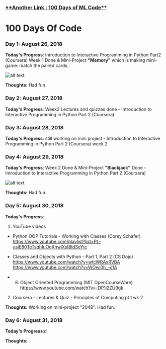 <h3><a href = "https://positive235.github.io/100-DAYS-OF-ML/">**Another Link : 100 Days of ML Code**</a></h3>

# 100 Days Of Code

### Day 1: August 26, 2018 

**Today's Progress**: Introduction to Interactive Programming in Python Part2 (Coursera) Week 1 Done & Mini-Project **"Memory"** which is making mini-game: match the paired cards.

![alt text](https://raw.githubusercontent.com/positive235/100-DAYS-OF-CODE/master/memory.png)

**Thoughts:** Had fun.

### Day 2: August 27, 2018  

**Today's Progress**: Week2 Lectures and quizzes done - Introduction to Interactive Programming in Python Part 2 (Coursera)

### Day 3: August 28, 2018

**Today's Progress**: still working on mini project  - Introduction to Interactive Programming in Python Part 2 (Coursera) week 2

### Day 4: August 29, 2018

**Today's Progress**: Week 2 Done & Mini-Project **"Blackjack"** Done - Introduction to Interactive Programming in Python Part 2 (Coursera)

![alt text](https://raw.githubusercontent.com/positive235/100-DAYS-OF-CODE/master/blackjack.png)

**Thoughts:** Had fun.

### Day 5: August 30, 2018

**Today's Progress**:
1. YouTube videos  
- Python OOP Tutorials - Working with Classes (Corey Schafer) 
  https://www.youtube.com/playlist?list=PL-osiE80TeTsqhIuOqKhwlXsIBIdSeYtc

- Classes and Objects with Python - Part 1, Part 2 (CS Dojo)
  https://www.youtube.com/watch?v=wfcWRAxRVBA
  https://www.youtube.com/watch?v=WOwi0h_-dfA

- 8. Object Oriented Programming (MIT OpenCourseWare)
  https://www.youtube.com/watch?v=-DP1i2ZU9gk

2. Coursera - Lectures & Quiz - Principles of Computing pt.1 wk 2 

**Thoughts:** Working on mini-project "2048". Had fun.

### Day 6: August 31, 2018

**Today's Progress**:d

**Thoughts:**




